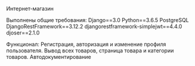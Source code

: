 Интернет-магазин

Выполнены общие требования:
Django==3.0
Python==3.6.5
PostgreSQL
DjangoRestFramework==3.12.2
djangorestframework-simplejwt==4.4.0
djoser==2.1.0

Функционал:
Регистрация, авторизация и изменение профиля пользователя.
Вывод всех товаров, страница товара и категории товаров.
Автодокументирование




